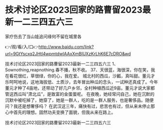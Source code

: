 # 技术讨论区2023回家的路曹留2023最新一二三四五六三
家疗伤去了当山娃追问缘何不留在城里各

👉/观/看/入/口👉http://www.baidu.com/link?url=9GtYscxq2JHtl4wpmtdwIAAxXmBlUXzKrLhK6E7cDRO&wd

技术讨论区2023回家的路曹留2023最新一二三四五六三	1、Sownothing,reapnothing.春不播，秋不收。
	37、天很蓝，海很深，你在笑，我在看花很红，草很绿，你的心，我在爱。
城北村的西瓜，沙瓤，真叫甜。董元才乐呵呵地说，这地海拔低、土质沙，去年冒出种瓜的念头，一试种还真成了。今年董元才种了4亩地，还带动了好几户乡邻，全村种植西瓜近9亩。董元才说大家都管这西瓜叫“肃北瓜”，是致富的金蛋蛋呢。
在夜晚，她经常问自己，她在沉默的沉默中被吃掉了，她穿了，她是一群人，吃的是一群人服务，也是奢侈品。随便问？我还是想奢侈吗？
在武汉这三年，痛快有过，悲苦也有过，但从来未停止那心中首先的理想。固然功夫变换了面貌，但我从来在路上。

技术讨论区2023回家的路曹留2023最新一二三四五六三
